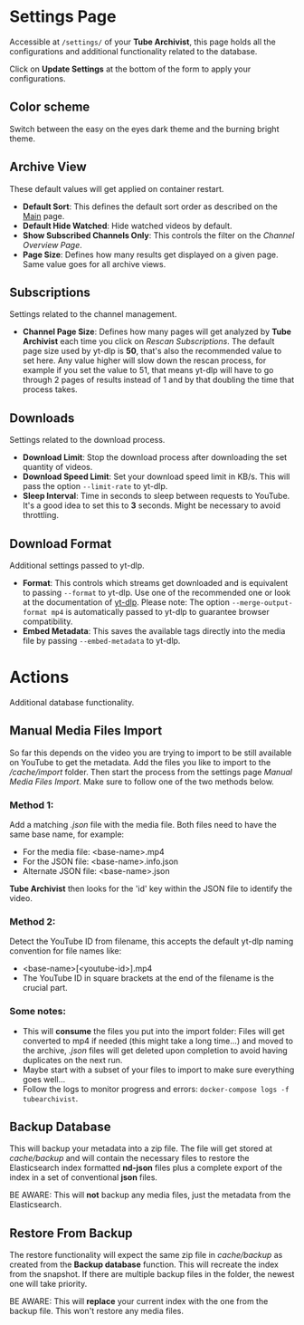 # Settings Page
Accessible at `/settings/` of your **Tube Archivist**, this page holds all the configurations and additional functionality related to the database.

Click on **Update Settings** at the bottom of the form to apply your configurations.

## Color scheme
Switch between the easy on the eyes dark theme and the burning bright theme.

## Archive View
These default values will get applied on container restart. 
- **Default Sort**: This defines the default sort order as described on the [Main](Main) page.
- **Default Hide Watched**: Hide watched videos by default.
- **Show Subscribed Channels Only**: This controls the filter on the *Channel Overview Page*. 
- **Page Size**: Defines how many results get displayed on a given page. Same value goes for all archive views.

## Subscriptions
Settings related to the channel management.
- **Channel Page Size**: Defines how many pages will get analyzed by **Tube Archivist** each time you click on *Rescan Subscriptions*. The default page size used by yt-dlp is **50**, that's also the recommended value to set here. Any value higher will slow down the rescan process, for example if you set the value to 51, that means yt-dlp will have to go through 2 pages of results instead of 1 and by that doubling the time that process takes.

## Downloads
Settings related to the download process.
- **Download Limit**: Stop the download process after downloading the set quantity of videos.
- **Download Speed Limit**: Set your download speed limit in KB/s. This will pass the option `--limit-rate` to yt-dlp.
- **Sleep Interval**: Time in seconds to sleep between requests to YouTube. It's a good idea to set this to **3** seconds. Might be necessary to avoid throttling.

## Download Format
Additional settings passed to yt-dlp.
- **Format**: This controls which streams get downloaded and is equivalent to passing `--format` to yt-dlp. Use one of the recommended one or look at the documentation of [yt-dlp](https://github.com/yt-dlp/yt-dlp#format-selection). Please note: The option `--merge-output-format mp4` is automatically passed to yt-dlp to guarantee browser compatibility.
- **Embed Metadata**: This saves the available tags directly into the media file by passing `--embed-metadata` to yt-dlp.


# Actions
Additional database functionality.

## Manual Media Files Import
So far this depends on the video you are trying to import to be still available on YouTube to get the metadata. Add the files you like to import to the */cache/import* folder. Then start the process from the settings page *Manual Media Files Import*. Make sure to follow one of the two methods below.

### Method 1:
Add a matching *.json* file with the media file. Both files need to have the same base name, for example:
- For the media file: \<base-name>.mp4
- For the JSON file: \<base-name>.info.json
- Alternate JSON file: \<base-name>.json

**Tube Archivist** then looks for the 'id' key within the JSON file to identify the video.

### Method 2:
Detect the YouTube ID from filename, this accepts the default yt-dlp naming convention for file names like:
- \<base-name>[\<youtube-id>].mp4
- The YouTube ID in square brackets at the end of the filename is the crucial part.

### Some notes:
- This will **consume** the files you put into the import folder: Files will get converted to mp4 if needed (this might take a long time...) and moved to the archive, *.json* files will get deleted upon completion to avoid having duplicates on the next run.
- Maybe start with a subset of your files to import to make sure everything goes well...
- Follow the logs to monitor progress and errors: `docker-compose logs -f tubearchivist`.

## Backup Database
This will backup your metadata into a zip file. The file will get stored at *cache/backup* and will contain the necessary files to restore the Elasticsearch index formatted **nd-json** files plus a complete export of the index in a set of conventional **json** files.  

BE AWARE: This will **not** backup any media files, just the metadata from the Elasticsearch.

## Restore From Backup
The restore functionality will expect the same zip file in *cache/backup* as created from the **Backup database** function. This will recreate the index from the snapshot. If there are multiple backup files in the folder, the newest one will take priority. 

BE AWARE: This will **replace** your current index with the one from the backup file. This won't restore any media files.

